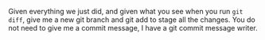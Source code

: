 Given everything we just did, and given what you see when you run `git diff`, give me a new git branch and git add to stage all the changes. You do not need to give me a commit message, I have a git commit message writer.
